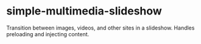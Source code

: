 # simple-multimedia-slideshow
Transition between images, videos, and other sites in a slideshow. Handles preloading and injecting content.

